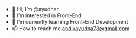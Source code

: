 - 👋 Hi, I’m @ayudhar
- 👀 I’m interested in Front-End
- 🌱 I’m currently learning Front-End Development
- 📫 How to reach me andikayudha73@gmail.com

<!---
ayudhar/ayudhar is a ✨ special ✨ repository because its `README.md` (this file) appears on your GitHub profile.
You can click the Preview link to take a look at your changes.
--->
